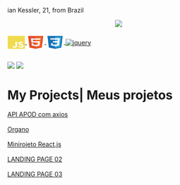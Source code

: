 ian Kessler, 21, from Brazil
<br/>


<div align="center">
  <a href="https://github.com/ianakessler">
  <img height="180em" src="https://github-readme-stats.vercel.app/api/top-langs/?username=ianakessler&layout=compact&langs_count=7&theme=dark"/>
</div>
<div style="display: inline_block"><br>
  <img align="center" alt="-Js" height="30" width="40" src="https://raw.githubusercontent.com/devicons/devicon/master/icons/javascript/javascript-plain.svg">
  <img align="center" alt="-HTML" height="30" width="40" src="https://raw.githubusercontent.com/devicons/devicon/master/icons/html5/html5-original.svg">
  <img align="center" alt="-CSS" height="30" width="40" src="https://raw.githubusercontent.com/devicons/devicon/master/icons/css3/css3-original.svg">
  <img align="center" alt="jquery" height="30" width="40"src="https://cdn.jsdelivr.net/gh/devicons/devicon/icons/jquery/jquery-plain-wordmark.svg" />
</div>
  
  ##
 
<div> 
  <a href = "mailto:aratian.akessler@gmail.com"><img src="https://img.shields.io/badge/-Gmail-%23333?style=for-the-badge&logo=gmail&logoColor=white" target="_blank"></a>
  <a href="https://www.linkedin.com/in/ian-aratangy-kessler-509901206/" target="_blank"><img src="https://img.shields.io/badge/-LinkedIn-%230077B5?style=for-the-badge&logo=linkedin&logoColor=white" target="_blank"></a> 
 
 
</div>
  <h1>My Projects| Meus projetos</h1>
  
  <a href="https://github.com/ianakessler/apod/blob/main/README.md" target="_blank">API APOD com axios</a>
  <br>
  <BR>
  <a href="https://organograma-one.vercel.app/" target="_blank">Organo</a>
  <br>
    <BR>
  <a href="https://miniprojeto-react.vercel.app/" target="_blank">Minirojeto React.js</a>    
  <br>
  <a href="https://ianakessler.github.io/LANDING-PAGE-02/pages/" target="_blank">LANDING PAGE 02</a>   
  <br>
  <a href="https://ianakessler.github.io/LANDING-PAGE-03/pages/" target="_blank">LANDING PAGE 03</a>
